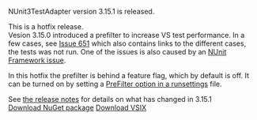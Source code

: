 NUnit3TestAdapter version 3.15.1 is released.

This is a hotfix release.  
Vesion 3.15.0 introduced a prefilter to increase VS test performance.  In a few cases, see  [Issue 651](https://github.com/nunit/nunit3-vs-adapter/issues/651) which also contains links to the different cases, the tests was not run.  One of the issues is also caused by an [NUnit Framework issue](https://github.com/nunit/nunit/issues/3356). 

In this hotfix the prefilter is behind a feature flag, which by default is off. It can be turned on by setting a [PreFilter option in a runsettings](https://github.com/nunit/docs/wiki/Tips-And-Tricks#PreFilter) file. 
  
See [the release notes](https://github.com/nunit/docs/wiki/Adapter-Release-Notes) for details on what has changed in 3.15.1  
[Download NuGet package](https://www.nuget.org/packages/NUnit3TestAdapter/3.15.1)
[Download VSIX](https://marketplace.visualstudio.com/items?itemName=NUnitDevelopers.NUnit3TestAdapter)